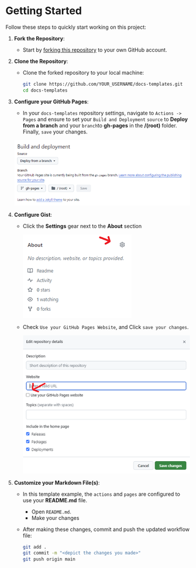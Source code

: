 # Getting Started

Follow these steps to quickly start working on this project:

1. **Fork the Repository**:
   - Start by [forking this repository](https://github.com/AJLab-GH/docs-templates/fork)
     to your own GitHub account.

2. **Clone the Repository**:

   - Clone the forked repository to your local machine:

     ```bash
     git clone https://github.com/YOUR_USERNAME/docs-templates.git
     cd docs-templates
     ```

3. **Configure your GitHub Pages**:
   - In your `docs-templates` repository settings, navigate
     to `Actions -> Pages` and ensure to set your `Build and Deployment`
     `source` to **Deploy from a branch** and your `branch`to **gh-pages**
     in the **/(root)** folder. Finally, `save` your changes.

   ![GitHub Actions Page Permissions](https://raw.githubusercontent.com/ajlab-gh/docs-template/main/images/page-permissions.PNG)

4. **Configure Gist**:

   - Click the **Settings** gear next to the **About** section

     ![About Section Pages 1](https://raw.githubusercontent.com/ajlab-gh/docs-template/main/images/about-setting1.png)

   - Check `Use your GitHub Pages Website`, and Click `save your changes`.

     ![About Section Pages 2](https://raw.githubusercontent.com/ajlab-gh/docs-template/main/images/about-setting2.png)

5. **Customize your Markdown File(s)**:
   - In this template example, the `actions` and `pages` are configured to use
     your **README.md** file.
     - Open `README.md`.
     - Make your changes

   - After making these changes, commit and push the updated workflow file:

     ```bash
     git add .
     git commit -m "<depict the changes you made>"
     git push origin main
     ```
